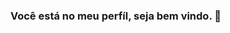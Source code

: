 <DOCTYPE html>
<html lang="pt">
  <head>
    
  ### Você está no meu perfíl, seja bem vindo. 👋
  <!--
    <title></title>
    <meta charset="UTF-8">
    <meta name="viewport" content="width=device-width, initial-scale=1.0">
    <meta name="author" content"Alexandro_Marcus">
    <meta name="keywords" content="HTML">
    <meta name="descripton" content="readme.md">
  -->   
  </head>
  <body>
      <section class="">
  </body>
</html>






<!--
**AlexandroTI/AlexandroTI** is a ✨ _special_ ✨ repository because its `README.md` (this file) appears on your GitHub profile.

Here are some ideas to get you started:

- 🔭 I’m currently working on ...
- 🌱 I’m currently learning ...
- 👯 I’m looking to collaborate on ...
- 🤔 I’m looking for help with ...
- 💬 Ask me about ...
- 📫 How to reach me: ...
- 😄 Pronouns: ...
- ⚡ Fun fact: ...
-->
